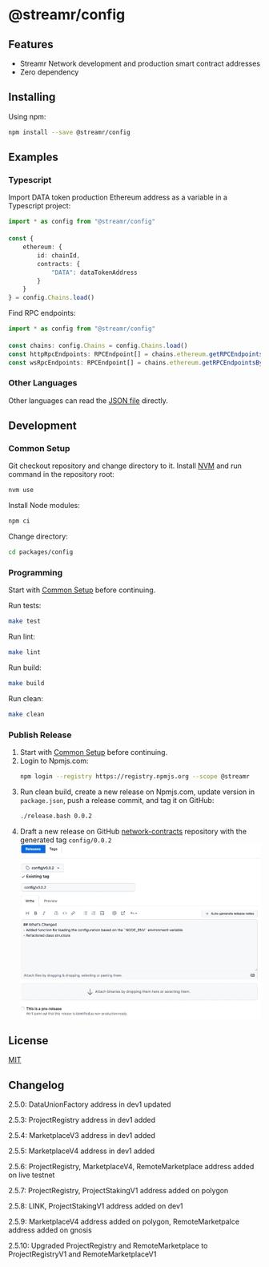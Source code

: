 # @streamr/config

## Features
- Streamr Network development and production smart contract addresses
- Zero dependency

## Installing
Using npm:
```bash
npm install --save @streamr/config
```

## Examples
### Typescript
Import DATA token production Ethereum address as a variable in a Typescript project:
```typescript
import * as config from "@streamr/config"

const {
    ethereum: {
        id: chainId,
        contracts: {
            "DATA": dataTokenAddress
        }
    }
} = config.Chains.load()
```

Find RPC endpoints:
```typescript
import * as config from "@streamr/config"

const chains: config.Chains = config.Chains.load()
const httpRpcEndpoints: RPCEndpoint[] = chains.ethereum.getRPCEndpointsByProtocol(config.RPCProtocol.HTTP)
const wsRpcEndpoints: RPCEndpoint[] = chains.ethereum.getRPCEndpointsByProtocol(config.RPCProtocol.WEBSOCKET)
```

### Other Languages
Other languages can read the [JSON file](./src/networks.json) directly.

## Development
### Common Setup
Git checkout repository and change directory to it.
Install [NVM](https://github.com/nvm-sh/nvm) and run command in the repository root:
```bash
nvm use
```

Install Node modules:
```bash
npm ci
```

Change directory:
```bash
cd packages/config
```

### Programming
Start with [Common Setup](#common-setup) before continuing.

Run tests:
```bash
make test
```

Run lint:
```bash
make lint
```

Run build:
```bash
make build
```

Run clean:
```bash
make clean
```

### Publish Release
1. Start with [Common Setup](#common-setup) before continuing.
1. Login to Npmjs.com:
    ```bash
    npm login --registry https://registry.npmjs.org --scope @streamr
    ```
1. Run clean build, create a new release on Npmjs.com, update version in `package.json`, push a release commit, and tag it on GitHub:
    ```bash
    ./release.bash 0.0.2
    ```
1. Draft a new release on GitHub [network-contracts](https://github.com/streamr-dev/network-contracts/releases) repository with the generated tag `config/0.0.2`
	![Draft a new release on GitHub](./docs/draft-release-github.png "Drafting a new release")
## License
[MIT](LICENSE)

## Changelog

2.5.0: DataUnionFactory address in dev1 updated

2.5.3: ProjectRegistry address in dev1 added

2.5.4: MarketplaceV3 address in dev1 added

2.5.5: MarketplaceV4 address in dev1 added

2.5.6: ProjectRegistry, MarketplaceV4, RemoteMarketplace address added on live testnet

2.5.7: ProjectRegistry, ProjectStakingV1 address added on polygon

2.5.8: LINK, ProjectStakingV1 address added on dev1

2.5.9: MarketplaceV4 address added on polygon, RemoteMarketpalce address added on gnosis

2.5.10: Upgraded ProjectRegistry and RemoteMarketplace to ProjectRegistryV1 and RemoteMarketplaceV1
